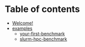# Table of contents

* [Welcome!](README.md)
* [examples](examples/README.md)
  * [your-first-benchmark](examples/my-first-benchmark.md)
  * [slurm-hpc-benchmark](examples/slurm-hpc-benchmark.md)

